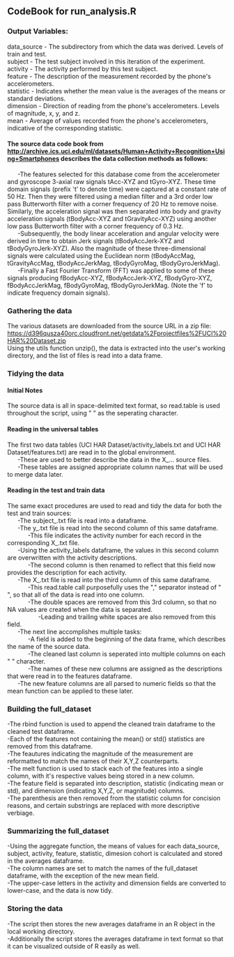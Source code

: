 ## CodeBook for run_analysis.R
### Output Variables:
data_source - The subdirectory from which the data was derived. Levels of train and test.  
subject - The test subject involved in this iteration of the experiment.  
activity - The activity performed by this test subject.  
feature - The description of the measurement recorded by the phone's accelerometers.  
statistic - Indicates whether the mean value is the averages of the means or standard deviations.  
dimension - Direction of reading from the phone's accelerometers. Levels of magnitude, x, y, and z.  
mean - Average of values recorded from the phone's accelerometers, indicative of the corresponding statistic.  


#### The source data code book from http://archive.ics.uci.edu/ml/datasets/Human+Activity+Recognition+Using+Smartphones describes the data collection methods as follows:  
&nbsp;&nbsp;&nbsp;&nbsp;&nbsp;&nbsp;-The features selected for this database come from the accelerometer and gyroscope 3-axial raw signals tAcc-XYZ and tGyro-XYZ. These time domain signals (prefix 't' to denote time) were captured at a constant rate of 50 Hz. Then they were filtered using a median filter and a 3rd order low pass Butterworth filter with a corner frequency of 20 Hz to remove noise. Similarly, the acceleration signal was then separated into body and gravity acceleration signals (tBodyAcc-XYZ and tGravityAcc-XYZ) using another low pass Butterworth filter with a corner frequency of 0.3 Hz.  
&nbsp;&nbsp;&nbsp;&nbsp;&nbsp;&nbsp;-Subsequently, the body linear acceleration and angular velocity were derived in time to obtain Jerk signals (tBodyAccJerk-XYZ and tBodyGyroJerk-XYZ). Also the magnitude of these three-dimensional signals were calculated using the Euclidean norm (tBodyAccMag, tGravityAccMag, tBodyAccJerkMag, tBodyGyroMag, tBodyGyroJerkMag).  
&nbsp;&nbsp;&nbsp;&nbsp;&nbsp;&nbsp;-Finally a Fast Fourier Transform (FFT) was applied to some of these signals producing fBodyAcc-XYZ, fBodyAccJerk-XYZ, fBodyGyro-XYZ, fBodyAccJerkMag, fBodyGyroMag, fBodyGyroJerkMag. (Note the 'f' to indicate frequency domain signals).  


### Gathering the data
The various datasets are downloaded from the source URL in a zip file: 
https://d396qusza40orc.cloudfront.net/getdata%2Fprojectfiles%2FUCI%20HAR%20Dataset.zip  
Using the utils function unzip(), the data is extracted into the user's working directory,
and the list of files is read into a data frame.

### Tidying the data
#### Initial Notes
The source data is all in space-delimited text format, so read.table is used throughout the script, using " " as the seperating character.

#### Reading in the universal tables
The first two data tables (UCI HAR Dataset/activity_labels.txt and UCI HAR Dataset/features.txt) are read in to the global environment.  
&nbsp;&nbsp;&nbsp;&nbsp;&nbsp;&nbsp;-These are used to better describe the data in the X_... source files.  
&nbsp;&nbsp;&nbsp;&nbsp;&nbsp;&nbsp;-These tables are assigned appropriate column names that will be used to merge data later.  

#### Reading in the test and train data
The same exact procedures are used to read and tidy the data for both the test and train sources:  
&nbsp;&nbsp;&nbsp;&nbsp;&nbsp;&nbsp;-The subject_.txt file is read into a dataframe.  
&nbsp;&nbsp;&nbsp;&nbsp;&nbsp;&nbsp;-The y_.txt file is read into the second column of this same dataframe.  
&nbsp;&nbsp;&nbsp;&nbsp;&nbsp;&nbsp;&nbsp;&nbsp;&nbsp;&nbsp;&nbsp;&nbsp;-This file indicates the activity number for each record in the corresponding X_.txt file.  
&nbsp;&nbsp;&nbsp;&nbsp;&nbsp;&nbsp;-Using the activity_labels dataframe, the values in this second column are overwritten with the activity descriptions.  
&nbsp;&nbsp;&nbsp;&nbsp;&nbsp;&nbsp;&nbsp;&nbsp;&nbsp;&nbsp;&nbsp;&nbsp;-The second column is then renamed to reflect that this field now provides the description for each activity.  
&nbsp;&nbsp;&nbsp;&nbsp;&nbsp;&nbsp;-The X_.txt file is read into the third column of this same dataframe.  
&nbsp;&nbsp;&nbsp;&nbsp;&nbsp;&nbsp;&nbsp;&nbsp;&nbsp;&nbsp;&nbsp;&nbsp;-This read.table call purposefully uses the "," separator instead of " ", so that all of the data is read into one column.  
&nbsp;&nbsp;&nbsp;&nbsp;&nbsp;&nbsp;&nbsp;&nbsp;&nbsp;&nbsp;&nbsp;&nbsp;-The double spaces are removed from this 3rd column, so that no NA values are created when the data is separated.  
&nbsp;&nbsp;&nbsp;&nbsp;&nbsp;&nbsp;&nbsp;&nbsp;&nbsp;&nbsp;&nbsp;&nbsp;&nbsp;&nbsp;&nbsp;&nbsp;&nbsp;&nbsp;-Leading and trailing white spaces are also removed from this field.  
&nbsp;&nbsp;&nbsp;&nbsp;&nbsp;&nbsp;-The next line accomplishes multiple tasks:  
&nbsp;&nbsp;&nbsp;&nbsp;&nbsp;&nbsp;&nbsp;&nbsp;&nbsp;&nbsp;&nbsp;&nbsp;-A field is added to the beginning of the data frame, which describes the name of the source data.  
&nbsp;&nbsp;&nbsp;&nbsp;&nbsp;&nbsp;&nbsp;&nbsp;&nbsp;&nbsp;&nbsp;&nbsp;-The cleaned last column is seperated into multiple columns on each " " character.  
&nbsp;&nbsp;&nbsp;&nbsp;&nbsp;&nbsp;&nbsp;&nbsp;&nbsp;&nbsp;&nbsp;&nbsp;-The names of these new columns are assigned as the descriptions that were read in to the features dataframe.  
&nbsp;&nbsp;&nbsp;&nbsp;&nbsp;&nbsp;-The new feature columns are all parsed to numeric fields so that the mean function can be applied to these later.  

### Building the full_dataset
-The rbind function is used to append the cleaned train dataframe to the cleaned test dataframe.  
-Each of the features not containing the mean() or std() statistics are removed from this dataframe.  
-The feautures indicating the magnitude of the measurement are reformatted to match the names of their X,Y,Z counterparts.  
-The melt function is used to stack each of the features into a single column, with it's respective values being stored in a new column.  
-The feature field is separated into description, statistic (indicating mean or std), and dimension (indicating X,Y,Z, or magnitude) columns.  
-The parenthesis are then removed from the statistic column for concision reasons, and certain substrings are replaced with more descriptive verbiage.  

### Summarizing the full_dataset
-Using the aggregate function, the means of values for each data_source, subject, activity, feature, statistic, dimesion cohort is calculated and stored in the averages dataframe.  
-The column names are set to match the names of the full_dataset dataframe, with the exception of the new mean field.  
-The upper-case letters in the activity and dimension fields are converted to lower-case, and the data is now tidy.  

### Storing the data
-The script then stores the new averages dataframe in an R object in the local working directory.  
-Additionally the script stores the averages dataframe in text format so that it can be visualized outside of R easily as well.  
